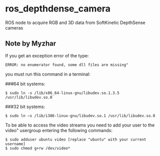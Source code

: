 # ros_depthdense_camera
ROS node to acquire RGB and 3D data from SoftKinetic DepthSense cameras

## Note by Myzhar
If you get an exception error of the type:
```
ERROR: no enumerator found, some dll files are missing"                  
```
you must run this command in a terminal:                                 

###64 bit systems:  
```
$ sudo ln -s /lib/x86_64-linux-gnu/libudev.so.1.3.5 /usr/lib/libudev.so.0 
```
###32 bit systems:                               
```
$ sudo ln –s /lib/i386-linux-gnu/libudev.so.1 /usr/lib/libudev.so.0       
```

To be able to access the video streams you need to add your user to the  
video" usergroup entering the following commands:                        
```
$ sudo adduser ubuntu video [replace "ubuntu" with your current username] 
$ sudo chmod g+rw /dev/video*                                             
```

